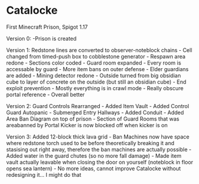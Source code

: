 # Catalocke

First Minecraft Prison, 
Spigot 1.17

Version 0:
-Prison is created

Version 1:
Redstone lines are converted to observer-noteblock chains - 
Cell changed from timed-push box to cobblestone generator - 
Respawn area redone - 
Sections color coded - 
Guard room expanded - 
Every room is accessable by guard - 
More item bans on outer defense - 
Elder guardians are added - 
Mining detector redone - 
Outside turned from big obsidian cube to layer of concrete on the outside (but still an obsidian cube) - 
End exploit prevention - 
Mostly everything is in crawl mode - 
Really obscure portal reference - 
Overall better

Version 2:
Guard Controls Rearranged - 
Added Item Vault - 
Added Control Guard Autopanic - 
Submerged Entry Hallways - 
Added Conduit - 
Added Area Ban Diagram on top of prison - 
Section of Guard Rooms that was areabanned by Portal Kicker is now blocked off when kicker is on

Version 3:
Added 12-block thick lava grid - 
Ban Machines now have space where redstone torch used to be before theoretically breaking it and stasising out right away, therefore the ban machines are actually possible - 
Added water in the guard chutes (so no more fall damage) - 
Made item vault actually leavable when closing the door on yourself (noteblock in floor opens sea lantern) - 
No more ideas, cannot improve Catalocke without redesigning it... I might do that
